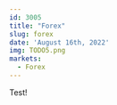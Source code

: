 ```yaml
---
id: 3005
title: "Forex"
slug: forex
date: 'August 16th, 2022'
img: TODO5.png
markets:
  - Forex
---
```


Test! 